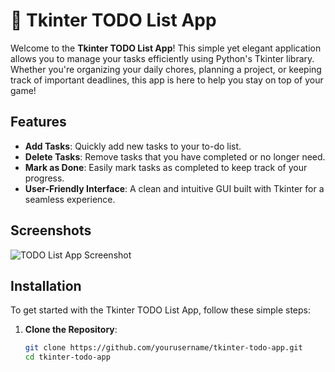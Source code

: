 # 📝 Tkinter TODO List App

Welcome to the **Tkinter TODO List App**! This simple yet elegant application allows you to manage your tasks efficiently using Python's Tkinter library. Whether you're organizing your daily chores, planning a project, or keeping track of important deadlines, this app is here to help you stay on top of your game!

## Features

- **Add Tasks**: Quickly add new tasks to your to-do list.
- **Delete Tasks**: Remove tasks that you have completed or no longer need.
- **Mark as Done**: Easily mark tasks as completed to keep track of your progress.
- **User-Friendly Interface**: A clean and intuitive GUI built with Tkinter for a seamless experience.

## Screenshots

![TODO List App Screenshot](screenshot.png)

## Installation

To get started with the Tkinter TODO List App, follow these simple steps:

1. **Clone the Repository**:
   ```bash
   git clone https://github.com/yourusername/tkinter-todo-app.git
   cd tkinter-todo-app

